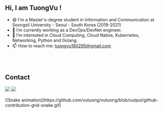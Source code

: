 <!--
**vutuong/vutuong** is a ✨ _special_ ✨ repository because its `README.md` (this file) appears on your GitHub profile.

Here are some ideas to get you started:

- 🔭 I’m currently working as a DevOps and DevNet engineer.
- 🌱 I’m currently learning cloud 
- 👯 I’m looking to collaborate on ...
- 🤔 I’m looking for help with ...
- 💬 Ask me about ...
- 📫 How to reach me: ...
- 😄 Pronouns: ...
- ⚡ Fun fact: ...
-->
## Hi, I am TuongVu !
- 😄 I'm a Master's-degree student in Information and Communication at Soongsil University - Seoul - South Korea (2019-2021)
- 🔭 I’m currently working as a DevOps/DevNet engineer.
- 🌱 I’m interested in Cloud Computing, Cloud Native, Kubernetes, Networking, Python and Golang.
- 📫 How to reach me: tuongvu180295@gmail.com
</br>
  
</br>

## Contact 
<div> 
  <a href="https://www.linkedin.com/in/tuongvx" target="_blank"><img src="https://img.shields.io/badge/-LinkedIn-%230077B5?style=for-the-badge&logo=linkedin&logoColor=white" target="_blank"></a> 
  <a href = "mailto: tuongvu180295@gmail.com"><img src="https://img.shields.io/badge/-Gmail-%23333?style=for-the-badge&logo=gmail&logoColor=white" target="_blank"></a>
 </br>
</br>
  ![Snake animation](https://github.com/vutuong/vutuong/blob/output/github-contribution-grid-snake.gif)
</div>
